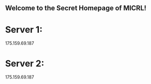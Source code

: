 ## Welcome to the Secret Homepage of MICRL!
# Server 1:
175.159.69.187

# Server 2:
175.159.69.187





